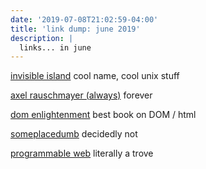```yaml
---
date: '2019-07-08T21:02:59-04:00'
title: 'link dump: june 2019'
description: |
  links... in june
---
```

[invisible island](https://invisible-island.net) cool name, cool unix stuff

[axel rauschmayer (always)](https://2ality.com/index.html) forever

[dom enlightenment](http://domenlightenment.com/) best book on DOM / html 

[someplacedumb](http://www.someplacedumb.net/) decidedly not

[programmable web](https://www.programmableweb.com/news/how-to-build-twilio-appointment-reminders-nodejs-and-express/how-to/2019/03/27) literally a trove
